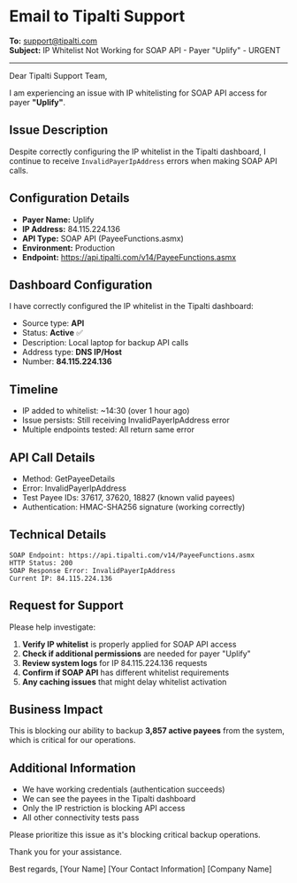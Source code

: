 # Email to Tipalti Support

**To:** support@tipalti.com  
**Subject:** IP Whitelist Not Working for SOAP API - Payer "Uplify" - URGENT

---

Dear Tipalti Support Team,

I am experiencing an issue with IP whitelisting for SOAP API access for payer **"Uplify"**.

## Issue Description
Despite correctly configuring the IP whitelist in the Tipalti dashboard, I continue to receive `InvalidPayerIpAddress` errors when making SOAP API calls.

## Configuration Details
- **Payer Name:** Uplify
- **IP Address:** 84.115.224.136
- **API Type:** SOAP API (PayeeFunctions.asmx)
- **Environment:** Production
- **Endpoint:** https://api.tipalti.com/v14/PayeeFunctions.asmx

## Dashboard Configuration
I have correctly configured the IP whitelist in the Tipalti dashboard:
- Source type: **API**
- Status: **Active** ✅
- Description: Local laptop for backup API calls
- Address type: **DNS IP/Host**
- Number: **84.115.224.136**

## Timeline
- IP added to whitelist: ~14:30 (over 1 hour ago)
- Issue persists: Still receiving InvalidPayerIpAddress error
- Multiple endpoints tested: All return same error

## API Call Details
- Method: GetPayeeDetails
- Error: InvalidPayerIpAddress
- Test Payee IDs: 37617, 37620, 18827 (known valid payees)
- Authentication: HMAC-SHA256 signature (working correctly)

## Technical Details
```
SOAP Endpoint: https://api.tipalti.com/v14/PayeeFunctions.asmx
HTTP Status: 200
SOAP Response Error: InvalidPayerIpAddress
Current IP: 84.115.224.136
```

## Request for Support
Please help investigate:
1. **Verify IP whitelist** is properly applied for SOAP API access
2. **Check if additional permissions** are needed for payer "Uplify"
3. **Review system logs** for IP 84.115.224.136 requests
4. **Confirm if SOAP API** has different whitelist requirements
5. **Any caching issues** that might delay whitelist activation

## Business Impact
This is blocking our ability to backup **3,857 active payees** from the system, which is critical for our operations.

## Additional Information
- We have working credentials (authentication succeeds)
- We can see the payees in the Tipalti dashboard
- Only the IP restriction is blocking API access
- All other connectivity tests pass

Please prioritize this issue as it's blocking critical backup operations.

Thank you for your assistance.

Best regards,
[Your Name]
[Your Contact Information]
[Company Name] 